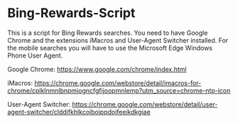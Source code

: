 # Bing-Rewards-Script
This is a script for Bing Rewards searches. You need to have Google Chrome and the extensions iMacros and User-Agent Switcher installed.
For the mobile searches you will have to use the Microsoft Edge Windows Phone User Agent.

Google Chrome: https://www.google.com/chrome/index.html

iMacros: https://chrome.google.com/webstore/detail/imacros-for-chrome/cplklnmnlbnpmjogncfgfijoopmnlemp?utm_source=chrome-ntp-icon

User-Agent Switcher: https://chrome.google.com/webstore/detail/user-agent-switcher/clddifkhlkcojbojppdojfeeikdkgiae
